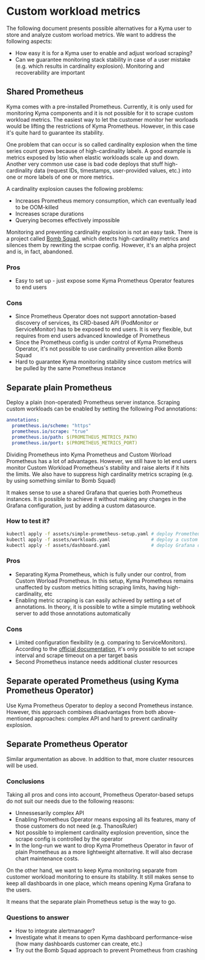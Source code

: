 # Custom workload metrics

The following document presents possible alternatives for a Kyma user to store and analyze custom worload metrics. We want to address the following aspects:

* How easy it is for a Kyma user to enable and adjust worload scraping?
* Can we guarantee monitoring stack stability in case of a user mistake (e.g. which results in cardinality explosion). Monitoring and recoverability are important

## Shared Prometheus

Kyma comes with a pre-installed Prometheus. Currently, it is only used for monitoring Kyma components and it is not possible for it to scrape custom workload metrics. 
The easiest way to let the customer monitor her worloads would be lifting the restrictions of Kyma Prometheus. However, in this case it's quite hard to guarantee its stability.

One problem that can occur is so called cardinality explosion when the time series count grows because of high-cardinality labels. A good example is metrics exposed by Istio when elastic workloads scale up and down. Another very common use case is bad code deploys that stuff high-cardinality data (request IDs, timestamps, user-provided values, etc.) into one or more labels of one or more metrics.

A cardinality explosion causes the following problems:

* Increases Prometheus memory consumption, which can eventually lead to be OOM-killed
* Increases scrape durations
* Querying becomes effectively impossible

Monitoring and preventing cardinality explosion is not an easy task. There is a project called [Bomb Squad](https://github.com/open-fresh/bomb-squad), which detects high-cardinality metrics and silences them by rewriting the scrpae config.
However, it's an alpha project and is, in fact, abandoned. 

### Pros

* Easy to set up - just expose some Kyma Prometheus Operator features to end users

### Cons

* Since Prometheus Operator does not support annotation-based discovery of services, its CRD-based API (PodMonitor or ServiceMonitor) has to be exposed to end users. It is very flexible, but requires from end users advanced knowledge of Prometheus
* Since the Prometheus config is under control of Kyma Prometheus Operator, it's not possible to use cardinality prevention alike Bomb Squad
* Hard to guarantee Kyma monitoring stability since custom metrics will be pulled by the same Prometheus instance

## Separate plain Prometheus

Deploy a plain (non-operated) Prometheus server instance. Scraping custom workloads can be enabled by setting the following Pod annotations: 
```yaml
annotations:
  prometheus.io/scheme: "https"
  prometheus.io/scrape: "true"
  prometheus.io/path: $(PROMETHEUS_METRICS_PATH)
  prometheus.io/port: $(PROMETHEUS_METRICS_PORT)
```

Dividing Prometheus into Kyma Prometheus and Custom Worload Prometheus has a lot of advantages. However, we still have to let end users monitor Custom Workload Prometheus's stability and raise alerts if it hits the limits. We also have to suppress high cardinality metrics scraping (e.g. by using something similar to Bomb Squad)

It makes sense to use a shared Grafana that queries both Prometheus instances. It is possible to achieve it without making any changes in the Grafana configuration, just by adding a custom datasource.

### How to test it?

```bash
kubectl apply -f assets/simple-prometheus-setup.yaml # deploy Prometheus server and make it a Kyma Grafana datasource
kubectl apply -f assets/workloads.yaml               # deploy a custom worload that exposes metrics
kubectl apply -f assets/dashboard.yaml               # deploy Grafana dashboard
```

### Pros

* Separating Kyma Prometheus, which is fully under our control, from Custom Worload Prometheus. In this setup, Kyma Prometheus remains unaffected by custom metrics hitting scraping limits, having high-cardinality, etc
* Enabling metric scraping is can easily achieved by setting a set of annotations. In theory, it is possible to wtite a simple mutating webhook server to add those annotations automatically

### Cons

* Limited configuration flexibility (e.g. comparing to ServiceMonitors). According to the [official documentation](https://prometheus.io/docs/prometheus/latest/configuration/configuration/#relabel_config), it's only possible to set scrape interval and scrape timeout on a per target basis
* Second Prometheus instance needs additional cluster resources

## Separate operated Prometheus (using Kyma Prometheus Operator)

Use Kyma Prometheus Operator to deploy a second Prometheus instance. However, this approach combines disadvantages from both above-mentioned approaches: complex API and hard to prevent cardinality explosion.

## Separate Prometheus Operator

Similar argumentation as above. In addition to that, more cluster resources will be used.

### Conclusions 

Taking all pros and cons into account, Prometheus Operator-based setups do not suit our needs due to the following reasons:

* Unnessesarily complex API
* Enabling Prometheus Operator means exposing all its features, many of those customers do not need (e.g. ThanosRuler)
* Not possible to implement cardinality explosion prevention, since the scrape config is controlled by the operator
* In the long-run we want to drop Kyma Prometheus Operator in favor of plain Prometheus as a more lightweight alternative. It will also decrase chart maintenance costs.

On the other hand, we want to keep Kyma monitoring separate from customer workload monitoring to ensure its stability.
It still makes sense to keep all dashboards in one place, which means opening Kyma Grafana to the users.

It means that the separate plain Prometheus setup is the way to go.

### Questions to answer

* How to integrate alertmanager?
* Investigate what it means to open Kyma dashboard performance-wise (how many dashboards customer can create, etc.)
* Try out the Bomb Squad approach to prevent Prometheus from crashing
